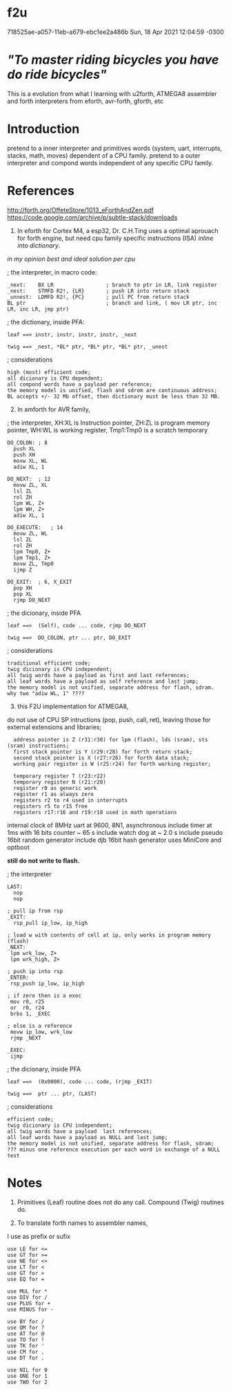 # f2u

718525ae-a057-11eb-a679-ebc1ee2a486b Sun, 18 Apr 2021 12:04:59 -0300

# *"To master riding bicycles you have do ride bicycles"*

This is a evolution from what I learning with u2forth, ATMEGA8 assembler and forth interpreters from eforth, avr-forth, gforth, etc

# Introduction

  pretend to a inner interpreter and primitives words (system, uart, interrupts, stacks, math, moves) dependent of a CPU family.
  pretend to a outer interpreter and compond words independent of any specific CPU family.

# References

http://forth.org/OffeteStore/1013_eForthAndZen.pdf
https://code.google.com/archive/p/subtle-stack/downloads

1. In eforth for Cortex M4, a esp32, Dr. C.H.Ting uses a optimal aprouach for forth engine, but need cpu family specific instructions (ISA) *inline into dictionary*.

  _in my opinion best and ideal solution per cpu_

; the interpreter, in macro code:

    _next:    BX LR                 ; branch to ptr in LR, link register
    _nest:    STMFD R2!, {LR}       ; push LR into return stack
    _unnest:  LDMFD R2!, {PC}       ; pull PC from return stack
    BL ptr                          ; branch and link, ( mov LR ptr, inc LR, inc LR, jmp ptr)

; the dictionary, inside PFA:

    leaf ==> instr, instr, instr, instr, _next
    
    twig ==> _nest, *BL* ptr, *BL* ptr, *BL* ptr, _unest        

; considerations
    
    high (most) efficient code;
    all dicionary is CPU dependent;
    all compond words have a payload per reference;
    the memory model is unified, flash and sdrom are continuous address;
    BL accepts +/- 32 Mb offset, then dictionary must be less than 32 MB.
    
2. In amforth for AVR family,

; the interpreter, XH:XL is Instruction pointer, ZH:ZL is program memory pointer, WH:WL is working register, Tmp1:Tmp0 is a scratch temporary

    DO_COLON: ; 8
      push XL
      push XH
      movw XL, WL
      adiw XL, 1
      
    DO_NEXT:  ; 12
      movw ZL, XL
      lsl ZL
      rol ZH
      lpm WL, Z+
      lpm WH, Z+
      adiw XL, 1
      
    DO_EXECUTE:   ; 14
      movw ZL, WL
      lsl ZL
      rol ZH
      lpm Tmp0, Z+
      lpm Tmp1, Z+
      movw ZL, Tmp0
      ijmp Z
      
    DO_EXIT:  ; 6, X_EXIT
      pop XH
      pop XL
      rjmp DO_NEXT

; the dicionary, inside PFA 
  
    leaf ==>  (Self), code ... code, rjmp DO_NEXT
    
    twig ==>  DO_COLON, ptr ... ptr, DO_EXIT

; considerations
    
    traditional efficient code;
    twig dicionary is CPU independent;
    all twig words have a payload as first and last references;
    all leaf words have a payload as self reference and last jump;
    the memory model is not unified, separate address for flash, sdram.
    why two "adiw WL, 1" ????
    
3. this F2U implementation for ATMEGA8, 

do not use of CPU SP intructions (pop, push, call, ret), leaving those for external extensions and libraries;
      
      address pointer is Z (r31:r30) for lpm (flash), lds (sram), sts (sram) instructions;
      first stack pointer is Y (r29:r28) for forth return stack;
      second stack pointer is X (r27:r26) for forth data stack;
      working pair register is W (r25:r24) for forth working register;
      
      temporary register T (r23:r22)
      temporary register N (r21:r20)
      register r0 as generic work 
      register r1 as always zero
      registers r2 to r4 used in interrupts
      registers r5 to r15 free
      registers r17:r16 and r19:r18 used in math operations
 
 internal clock of 8MHz
 uart at 9600, 8N1, asynchronous
 include timer at 1ms with 16 bits counter  ~ 65 s
 include watch dog at ~ 2.0 s
 include pseudo 16bit random generator 
 include djb 16bit hash generator
 uses MiniCore and optboot
 
 **still do not write to flash.**
    
; the interpreter
    
    LAST:
      nop
      nop
      
    ; pull ip from rsp
    _EXIT:
      rsp_pull ip_low, ip_high

    ; load w with contents of cell at ip, only works in program memory (flash)
    _NEXT:
     lpm wrk_low, Z+
     lpm wrk_high, Z+

    ; push ip into rsp
    _ENTER:
     rsp_push ip_low, ip_high
     
    ; if zero then is a exec
     mov r0, r25
     or  r0, r24
     brbs 1, _EXEC

    ; else is a reference
     movw ip_low, wrk_low
     rjmp _NEXT

    _EXEC:
     ijmp
        
; the dicionary, inside PFA 
  
    leaf ==>  (0x0000), code ... code, (rjmp _EXIT)

    twig ==>  ptr ... ptr, (LAST)
    
; considerations
    
    efficient code;
    twig dicionary is CPU independent;
    all twig words have a payload  last references;
    all leaf words have a payload as NULL and last jump;
    the memory model is not unified, separate address for flash, sdram;
    ??? minus one reference execution per each word in exchange of a NULL test
  
# Notes

1. Primitives (Leaf) routine does not do any call. Compound (Twig) routines do.

2. To translate forth names to assembler names, 
   
I use as prefix or sufix
    
    use LE for <=
    use GT for >=
    use NE for <>
    use LT for <
    use GT for >
    use EQ for =

    use MUL for *
    use DIV for /
    use PLUS for +
    use MINUS for -

    use BY for /
    use QM for ?
    use AT for @
    use TO for !
    use TK for '
    use CM for ,
    use DT for .

    use NIL for 0
    use ONE for 1
    use TWO for 2
